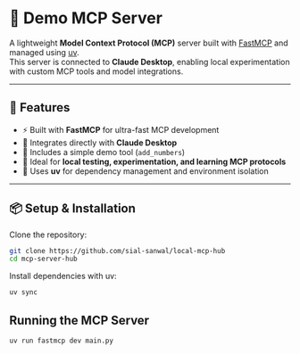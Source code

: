 # 🧠 Demo MCP Server

A lightweight **Model Context Protocol (MCP)** server built with [FastMCP](https://github.com/prefix-dev/fastmcp) and managed using [uv](https://docs.astral.sh/uv/).  
This server is connected to **Claude Desktop**, enabling local experimentation with custom MCP tools and model integrations.

---

## 🚀 Features

- ⚡ Built with **FastMCP** for ultra-fast MCP development  
- 🔗 Integrates directly with **Claude Desktop**  
- 🧩 Includes a simple demo tool (`add_numbers`)  
- 🧠 Ideal for **local testing, experimentation, and learning MCP protocols**  
- 🧱 Uses **uv** for dependency management and environment isolation  

---

## 📦 Setup & Installation

Clone the repository:

```bash
git clone https://github.com/sial-sanwal/local-mcp-hub
cd mcp-server-hub
```

Install dependencies with uv:

```bash
uv sync
```

## Running the MCP Server

```bash
uv run fastmcp dev main.py
```

